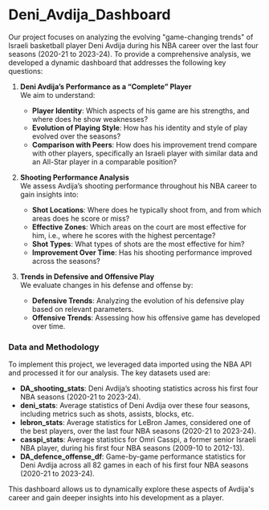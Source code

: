 # Deni_Avdija_Dashboard

Our project focuses on analyzing the evolving "game-changing trends" of Israeli basketball player Deni Avdija during his NBA career over the last four seasons (2020-21 to 2023-24). To provide a comprehensive analysis, we developed a dynamic dashboard that addresses the following key questions:

1. **Deni Avdija’s Performance as a “Complete” Player**  
   We aim to understand:
   - **Player Identity**: Which aspects of his game are his strengths, and where does he show weaknesses?
   - **Evolution of Playing Style**: How has his identity and style of play evolved over the seasons?
   - **Comparison with Peers**: How does his improvement trend compare with other players, specifically an Israeli player with similar data and an All-Star player in a comparable position?

2. **Shooting Performance Analysis**  
   We assess Avdija’s shooting performance throughout his NBA career to gain insights into:
   - **Shot Locations**: Where does he typically shoot from, and from which areas does he score or miss?
   - **Effective Zones**: Which areas on the court are most effective for him, i.e., where he scores with the highest percentage?
   - **Shot Types**: What types of shots are the most effective for him?
   - **Improvement Over Time**: Has his shooting performance improved across the seasons?

3. **Trends in Defensive and Offensive Play**  
   We evaluate changes in his defense and offense by:
   - **Defensive Trends**: Analyzing the evolution of his defensive play based on relevant parameters.
   - **Offensive Trends**: Assessing how his offensive game has developed over time.

### Data and Methodology  
To implement this project, we leveraged data imported using the NBA API and processed it for our analysis. The key datasets used are:
- **DA_shooting_stats**: Deni Avdija’s shooting statistics across his first four NBA seasons (2020-21 to 2023-24).
- **deni_stats**: Average statistics of Deni Avdija over these four seasons, including metrics such as shots, assists, blocks, etc.
- **lebron_stats**: Average statistics for LeBron James, considered one of the best players, over the last four NBA seasons (2020-21 to 2023-24).
- **casspi_stats**: Average statistics for Omri Casspi, a former senior Israeli NBA player, during his first four NBA seasons (2009-10 to 2012-13).
- **DA_defence_offense_df**: Game-by-game performance statistics for Deni Avdija across all 82 games in each of his first four NBA seasons (2020-21 to 2023-24).

This dashboard allows us to dynamically explore these aspects of Avdija's career and gain deeper insights into his development as a player.
